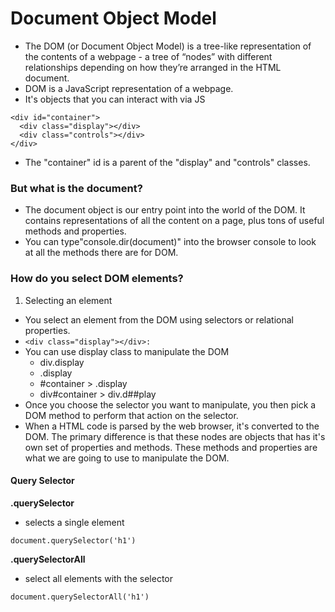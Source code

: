 # Document Object Model
- The DOM (or Document Object Model) is a tree-like representation of the contents of a webpage - a tree of “nodes” with different relationships depending on how they’re arranged in the HTML document.
- DOM is a JavaScript representation of a webpage.
- It's objects that you can interact with via JS

```
<div id="container">
  <div class="display"></div>
  <div class="controls"></div>
</div>
```
- The "container" id is a parent of the "display" and "controls" classes.

### But what is the document?
- The document object is our entry point into the world of the DOM. It contains representations of all the content on a page, plus tons of useful methods and properties.
- You can type"console.dir(document)" into the browser console to look at all the methods there are for DOM.

### How do you select DOM elements?
1. Selecting an element
- You select an element from the DOM using selectors or relational properties.
 - ```<div class="display"></div>:``` 
 - You can use display class to manipulate the DOM
   - div.display
   - .display
   - #container > .display
   - div#container > div.d##play
- Once you choose the selector you want to manipulate, you then pick a DOM method to perform that action on the selector.
- When a HTML code is parsed by the web browser, it's converted to the DOM. The primary difference is that these nodes are objects that has it's own set of properties and methods. These methods and properties are what we are going to use to manipulate the DOM.
#### Query Selector

**.querySelector**

- selects a single element
```
document.querySelector('h1')
```

**.querySelectorAll**

- select all elements with the selector
```
document.querySelectorAll('h1')
```



